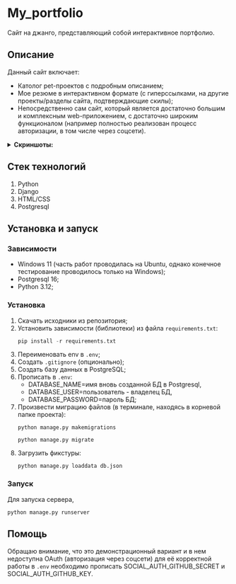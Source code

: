 # My_portfolio

Сайт на джанго, представляющий собой интерактивное портфолио.

## Описание

Данный сайт включает:
- Католог pet-проектов с подробным описанием;
- Мое резюме в интерактивном формате (с гиперссылками, на другие проекты/разделы сайта, подтверждающие скилы);
- Непосредственно сам сайт, который является достаточно большим и комплексным web-приложением, с достаточно широким
  функционалом (например полностью реализован процесс авторизации, в том числе через соцсети).

<details><summary><b>Скриншоты:</b></summary>
  
![Main_page](https://github.com/user-attachments/assets/46db04e5-4a8a-401b-978d-966f1b838f4e)

</details>

## Стек технологий

1. Python
2. Django
3. HTML/CSS
4. Postgresql

## Установка и запуск

### Зависимости

- Windows 11 (часть работ проводилась на Ubuntu, однако конечное тестирование проводилось только на Windows);
- Postgresql 16;
- Python 3.12;

### Установка

1. Скачать исходники из репозитория;
2. Установить зависимости (библиотеки) из файла `requirements.txt`:
   ```Python
   pip install -r requirements.txt
   ```
4. Переименовать env в `.env`;
5. Создать `.gitignore` (опционально);
6. Создать базу данных в PostgreSQL;
7. Прописать в `.env`:
   - DATABASE_NAME=имя вновь созданной БД в Postgresql,
   - DATABASE_USER=пользователь - владелец БД,
   - DATABASE_PASSWORD=пароль БД;
9. Произвести миграцию файлов (в терминале, находясь в корневой папке проекта):
     ```Shell
   python manage.py makemigrations
     ```
     ```Shell
   python manage.py migrate
     ```
11. Загрузить фикстуры:
    ```Shell
    python manage.py loaddata db.json
    ```

### Запуск

Для запуска сервера,
```Shell
python manage.py runserver
```

## Помощь

Обращаю внимание, что это демонстрационный вариант и в нем недоступна OAuth (авторизация через соцсети)
для её корректной работы в `.env` необходимо прописать SOCIAL_AUTH_GITHUB_SECRET и SOCIAL_AUTH_GITHUB_KEY.

